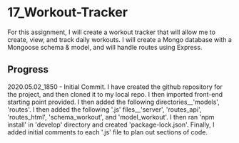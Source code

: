 # 17_Workout-Tracker
For this assignment, I will create a workout tracker  that will allow me to create, view, and track daily workouts. I will create a Mongo database with a Mongoose schema &amp; model, and will handle routes using Express.

## Progress

2020.05.02_1850 - Initial Commit.  I have created the github repository for the project, and then cloned it to my local repo.  I then imported front-end starting point provided.  I then added the following directories__'models', 'routes'.  I then added the following '.js' files__'server', 'routes_api', 'routes_html', 'schema_workout', and 'model_workout'.  I then ran 'npm install' in 'develop' directory and created 'package-lock.json'.   Finally, I added initial comments to each '.js' file to plan out sections of code.
